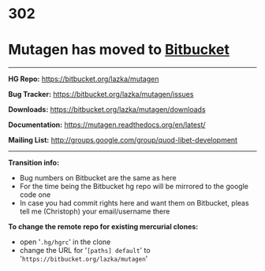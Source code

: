 # 302 #

# Mutagen has moved to [Bitbucket](https://bitbucket.org/lazka/mutagen) #


---


**HG Repo:** https://bitbucket.org/lazka/mutagen

**Bug Tracker:** https://bitbucket.org/lazka/mutagen/issues

**Downloads:** https://bitbucket.org/lazka/mutagen/downloads

**Documentation:** https://mutagen.readthedocs.org/en/latest/

**Mailing List:** http://groups.google.com/group/quod-libet-development


---


**Transition info:**

  * Bug numbers on Bitbucket are the same as here
  * For the time being the Bitbucket hg repo will be mirrored to the google code one
  * In case you had commit rights here and want them on Bitbucket, pleas tell me (Christoph) your email/username there

**To change the remote repo for existing mercurial clones:**

  * open '`.hg/hgrc`' in the clone
  * change the URL for '`[paths] default`' to '`https://bitbucket.org/lazka/mutagen`'